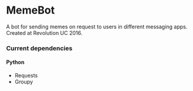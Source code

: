# MemeBot
A bot for sending memes on request to users in different messaging apps. Created at Revolution UC 2016.


### Current dependencies
#### Python
* Requests
* Groupy
